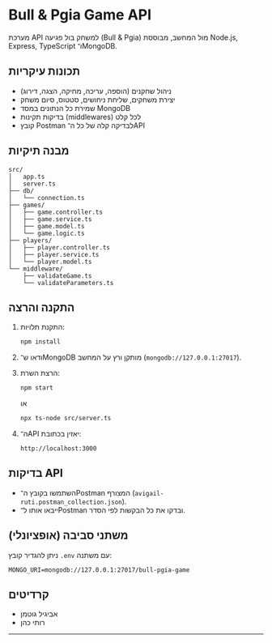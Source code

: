 # Bull & Pgia Game API

מערכת API למשחק בול פגיעה (Bull & Pgia) מול המחשב, מבוססת Node.js, Express, TypeScript ו־MongoDB.

## תכונות עיקריות
- ניהול שחקנים (הוספה, עריכה, מחיקה, הצגה, דירוג)
- יצירת משחקים, שליחת ניחושים, סטטוס, סיום משחק
- שמירת כל הנתונים במסד MongoDB
- בדיקות תקינות (middlewares) לכל קלט
- קובץ Postman לבדיקה קלה של כל ה־API

## מבנה תיקיות
```
src/
│   app.ts
│   server.ts
├── db/
│   └── connection.ts
├── games/
│   ├── game.controller.ts
│   ├── game.service.ts
│   ├── game.model.ts
│   └── game.logic.ts
├── players/
│   ├── player.controller.ts
│   ├── player.service.ts
│   └── player.model.ts
└── middleware/
    ├── validateGame.ts
    └── validateParameters.ts
```

## התקנה והרצה

1. התקנת תלויות:
   ```sh
   npm install
   ```

2. ודאו ש־MongoDB מותקן ורץ על המחשב (`mongodb://127.0.0.1:27017`).

3. הרצת השרת:
   ```sh
   npm start
   ```
   או
   ```sh
   npx ts-node src/server.ts
   ```

4. ה־API יאזין בכתובת:  
   ```
   http://localhost:3000
   ```

## בדיקות API

- השתמשו בקובץ ה־Postman המצורף (`avigail-ruti.postman_collection.json`).
- ייבאו אותו ל־Postman ובדקו את כל הבקשות לפי הסדר.

## משתני סביבה (אופציונלי)

ניתן להגדיר קובץ `.env` עם משתנה:
```
MONGO_URI=mongodb://127.0.0.1:27017/bull-pgia-game
```

## קרדיטים

- אביגיל גוטמן
- רותי כהן

---